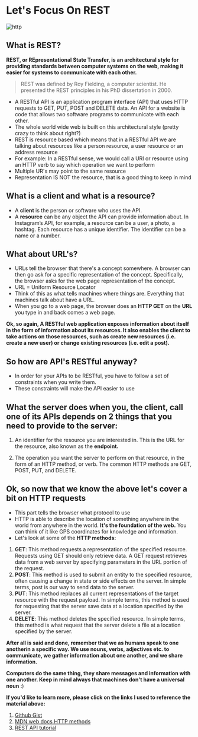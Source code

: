 # Let's Focus On REST

![http](https://upload.wikimedia.org/wikipedia/commons/thumb/8/83/Internet1.svg/2000px-Internet1.svg.png)

## What is REST?
**REST, or REpresentational State Transfer, is an architectural style for providing standards between computer systems on the web, making it easier for systems to communicate with each other.**
>REST was defined by Roy Fielding, a computer scientist. He presented the REST principles in his PhD dissertation in 2000.
>
* A RESTful API is an application program interface (API) that uses HTTP requests to GET, PUT, POST and DELETE data. An API for a website is code that allows two software programs to communicate with each other.
* The whole world wide web is built on this architectural style (pretty crazy to think about right?)
* REST is resource based which means that in a RESTful API we are talking about resources like a person resource, a user resource or an address resource
* For example: In a RESTful sense, we would call a URI or resource using an HTTP verb to say which operation we want to perform
* Multiple UR's may point to the same resource
* Representation IS NOT the resource, that is a good thing to keep in mind

## What is a client and what is a resource? 
* A **client** is the person or software who uses the API.
* A **resource** can be any object the API can provide information about. In Instagram’s API, for example, a resource can be a user, a photo, a hashtag. Each resource has a unique identifier. The identifier can be a name or a number.

## What about URL's?
* URLs tell the browser that there's a concept somewhere. A browser can then go ask for a specific representation of the concept. Specifically, the browser asks for the web page representation of the concept.
* URL = Uniform Resource Locator
* Think of this as what tells machines where things are. Everything that machines talk about have a URL.
* When you go to a web page, the browser does an **HTTP GET** on the **URL** you type in and back comes a web page.

**Ok, so again, A RESTful web application exposes information about itself in the form of information about its resources. It also enables the client to take actions on those resources, such as create new resources (i.e. create a new user) or change existing resources (i.e. edit a post).**

## So how are API's RESTful anyway?
* In order for your APIs to be RESTful, you have to follow a set of constraints when you write them. 
* These constraints will make the API easier to use

## What the server does when you, the client, call one of its APIs depends on 2 things that you need to provide to the server:
1. An identifier for the resource you are interested in. This is the URL for the resource, also known as the **endpoint.** 

2. The operation you want the server to perform on that resource, in the form of an HTTP method, or verb. The common HTTP methods are GET, POST, PUT, and DELETE.

## Ok, so now that we know the above let's cover a bit on HTTP requests
* This part tells the browser what protocol to use 
* HTTP is able to describe the location of something anywhere in the world from anywhere in the world. **It's the foundation of the web.** You can think of it like GPS coordinates for knowledge and information.
* Let's look at some of the **HTTP methods:**
1. **GET**: This method requests a representation of the specified resource. Requests using GET should only retrieve data. A GET request retrieves data from a web server by specifying parameters in the URL portion of the request.
1. **POST**: This method is used to submit an entity to the specified resource, often causing a change in state or side effects on the server. In simple terms, post is our way to send data to the server.
1. **PUT**: This method replaces all current representations of the target resource with the request payload. In simple terms, this method is used for requesting that the server save data at a location specified by the server.
1. **DELETE**: This method deletes the specified resource. In simple terms, this method is what request that the server delete a file at a location specified by the server.

**After all is said and done, remember that we as humans speak to one anotherin a specific way. We use nouns, verbs, adjectives etc. to communicate, we gather information about one another, and we share information.**

**Computers do the same thing, they share messages and information with one another.  Keep in mind always that machines don't have a universal noun** :)

**If you'd like to learn more, please click on the links I used to reference the material above:**
1. [Github Gist](https://gist.github.com/brookr/5977550)
1. [MDN web docs HTTP methods](https://developer.mozilla.org/en-US/docs/Web/HTTP/Methods)
1. [REST API tutorial](https://www.restapitutorial.com/lessons/whatisrest.html)
